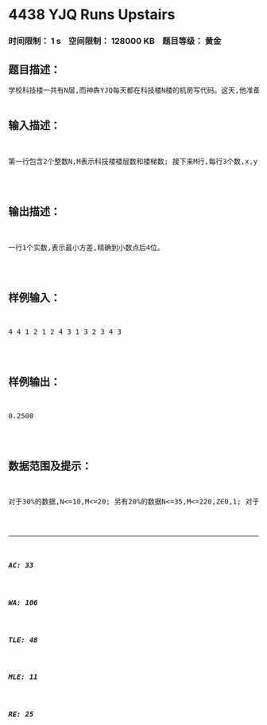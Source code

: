 # 4438 YJQ Runs Upstairs   
### 时间限制： 1 s&nbsp;&nbsp;&nbsp;&nbsp;空间限制： 128000 KB&nbsp;&nbsp;&nbsp;&nbsp;题目等级： 黄金  
## 题目描述：  

<pre>
学校科技楼一共有N层,而神犇YJQ每天都在科技楼N楼的机房写代码。这天,他准备从科技楼1楼爬到N楼。有个M连接不同楼层的楼梯,爬每个楼梯需要一定的体力值。楼梯一定是从低处通往高处的。(但是由于楼房的设计比较奇怪,第i楼并不一定在第i-1楼上面,也就是说给出的边不保证x<y,但保证图为DAG,请自行处理楼层之间的高度关系)。为了省时间,YJQ一定只会上楼梯而不会下楼梯,即楼梯间不会形成环路。而且出于人性化考虑,不管YJQ选择什么路线上楼,他爬的楼梯数量一定小于20。为了使体力消耗尽量平稳,YJQ需要选择一条“每个楼梯消耗体力值的方差最小”的路径上楼。请帮助YJQ计算出这个最小方差。
</pre>
  
  
## 输入描述：  

<pre>
第一行包含2个整数N,M表示科技楼楼层数和楼梯数; 接下来M行,每行3个数,x,y,z表示存在一条由x层通往平台y层的楼梯,爬这个楼梯需要消耗z的体力值。
</pre>
  
  
## 输出描述：  

<pre>
一行1个实数,表示最小方差,精确到小数点后4位。
</pre>
  
  
## 样例输入：  

<pre>
4 4 1 2 1 2 4 3 1 3 2 3 4 3
</pre>
  
  
## 样例输出：  

<pre>
0.2500
</pre>
  
  
## 数据范围及提示：  

<pre>
对于30%的数据,N<=10,M<=20; 另有20%的数据N<=35,M<=220,Z∈0,1; 对于100%的数据2<=N<=50,M<=300,0<=Z<=50保证至少存在一条由1到N的路径。
</pre>
  
  
***  

##### AC: 33  
##### WA: 106  
##### TLE: 48  
##### MLE: 11  
##### RE: 25  
